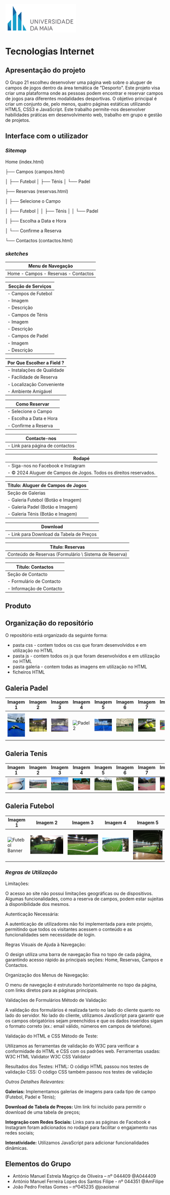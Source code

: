 
![UMAIA|Logo](/galeria/umaia.png)

# **Tecnologias Internet**
## Apresentação do projeto

O Grupo 21 escolheu desenvolver uma página web sobre o aluguer de campos de jogos dentro da área temática de "Desporto". Este projeto visa criar uma plataforma onde as pessoas podem encontrar e reservar campos de jogos para diferentes modalidades desportivas. O objetivo principal é criar um conjunto de, pelo menos, quatro páginas estáticas utilizando HTML5, CSS3 e JavaScript. Este trabalho permite-nos desenvolver habilidades práticas em desenvolvimento web, trabalho em grupo e gestão de projetos.

## Interface com o utilizador
### *Sitemap*
Home (index.html)


├── Campos (campos.html)

│   ├── Futebol
│   ├── Ténis
│   └── Padel


├── Reservas (reservas.html)

│  ├── Selecione o Campo

   │   ├── Futebol
│  │   ├── Ténis
│  │   └── Padel

│  ├── Escolha a Data e Hora

│  └── Confirme a Reserva


└── Contactos (contactos.html)


### *sketches*


|          Menu de Navegação                     |
|-----------------------------------------------------|
| Home - Campos - Reservas - Contactos        |



|          Secção de Serviços                   |
|-----------------------------------------------------|
| - Campos de Futebol                                 |
|   - Imagem                                          |
|   - Descrição                                       |
| - Campos de Ténis                                   |
|   - Imagem                                          |
|   - Descrição                                       |
| - Campos de Padel                                   |
|   - Imagem                                          |
|   - Descrição                                       |

|           Por Que Escolher a Field ?                 |
|-----------------------------------------------------|
| - Instalações de Qualidade                          |
| - Facilidade de Reserva                             |
| - Localização Conveniente                           |
| - Ambiente Amigável                                 |

|           Como Reservar                |
|-----------------------------------------------------|
| - Selecione o Campo                                 |
| - Escolha a Data e Hora                             |
| - Confirme a Reserva                                |

|           Contacte-nos               |
|-----------------------------------------------------|
| - Link para página de contactos                     |

|           Rodapé               |
|-----------------------------------------------------|
| - Siga-nos no Facebook e Instagram                  |
| - &copy; 2024 Aluguer de Campos de Jogos. Todos os direitos reservados. |

Título: Aluguer de Campos de Jogos                  |
|-----------------------------------------------------|
| Seção de Galerias                                   |
| - Galeria Futebol (Botão e Imagem)                  |
| - Galeria Padel (Botão e Imagem)                    |
| - Galeria Ténis (Botão e Imagem)                    |

Download           |
|-----------------------------------------------------|
| - Link para Download da Tabela de Preços            |

Título: Reservas                                    |
|-----------------------------------------------------|
| Conteúdo de Reservas (Formulário \ Sistema de Reserva) |

Título: Contactos                                   |
|-----------------------------------------------------|
| Seção de Contacto                                   |
| - Formulário de Contacto                            |
| - Informação de Contacto                            |

## Produto

## Organização do repositório
O repositório está organizado da seguinte forma:

- pasta css - contem todos os css que foram desenvolvidos e em utilização no HTML
- pasta js - contem todos os js que foram desenvolvidos e em utilização no HTML
- pasta galeria - contem todas as imagens em utilização no HTML
- ficheiros HTML

## Galeria Padel

| Imagem 1 | Imagem 2 | Imagem 3 | Imagem 4 | Imagem 5 | Imagem 6 | Imagem 7 | Imagem 8 | Imagem 9 | Imagem 10 |
| -------- | -------- | -------- | -------- | -------- | -------- | -------- | -------- | -------- | -------- |
| ![Padel Banner](/galeria/padel_banner.jpg) | ![Padel](/galeria/padel.jpg) |![Padel 1](/galeria/padel1.jpg) | ![Padel 2](/galeria/padel2.jpeg) |![Padel 3](/galeria/padel3.jpeg) |![Padel 4](/galeria/padel4.jpg) |![Padel 5](/galeria/padel5.jpg) |![Padel 6](/galeria/padel6.jpeg) |![Padel 7](/galeria/padel7.jpg) |![Padel 8](/galeria/padel8.jpg) |

## Galeria Tenis

| Imagem 1 | Imagem 2 | Imagem 3 | Imagem 4 | Imagem 5 | Imagem 6 | Imagem 7 | Imagem 8 | Imagem 9 | Imagem 10 |
| -------- | -------- | -------- | -------- | -------- | -------- | -------- | -------- | -------- | -------- |
| ![Tenis Banner](/galeria/tenis_banner.jpg) | ![Tenis](/galeria/tenis.jpg) |![Tenis 1](/galeria/tenis1.jpg) | ![Tenis 2](/galeria/tenis2.jpg) |![Tenis 3](/galeria/tenis3.jpeg) |![Tenis 4](/galeria/tenis4.jpg) |![Tenis 5](/galeria/tenis5.jpg) |![Tenis 6](/galeria/tenis6.jpg) |![Tenis 7](/galeria/tenis7.jpg) |![Tenis 8](/galeria/tenis8.jpg) |

## Galeria Futebol

| Imagem 1 | Imagem 2 | Imagem 3 | Imagem 4 | Imagem 5 |
| -------- | -------- | -------- | -------- | -------- |
| ![Futebol Banner](https://www.porto.pt/_next/image?url=https%3A%2F%2Fmedia.porto.pt%2Foriginal_images%2Fmno_campo_jogos_parque_cidade_07.jpg&w=1460&q=85) | ![Futebol](/galeria/courts_1838_1554984559.jpg) |![Futebol 1](/galeria/large_14633358_1199378666775348_6425216611299065351_o.jpg) | ![Futebol 2](/galeria/campaign1.jpg) |![Futebol 3](/galeria/2019-11-07.jpg) |

### *Regras de Utilização*
Limitações:

O acesso ao site não possui limitações geográficas ou de dispositivos.
Algumas funcionalidades, como a reserva de campos, podem estar sujeitas à disponibilidade dos mesmos.

Autenticação Necessária:

A autenticação de utilizadores não foi implementada para este projeto, permitindo que todos os visitantes acessem o conteúdo e as funcionalidades sem necessidade de login.

Regras Visuais de Ajuda à Navegação:

O design utiliza uma barra de navegação fixa no topo de cada página, garantindo acesso rápido às principais seções: Home, Reservas, Campos e Contactos.

Organização dos Menus de Navegação:

O menu de navegação é estruturado horizontalmente no topo da página, com links diretos para as páginas principais.

Validações de Formulários
Método de Validação:

A validação dos formulários é realizada tanto no lado do cliente quanto no lado do servidor. No lado do cliente, utilizamos JavaScript para garantir que os campos obrigatórios sejam preenchidos e que os dados inseridos sigam o formato correto (ex.: email válido, números em campos de telefone).

Validação do HTML e CSS
Método de Teste:

Utilizamos as ferramentas de validação do W3C para verificar a conformidade do HTML e CSS com os padrões web.
Ferramentas usadas:
W3C HTML Validator
W3C CSS Validator

Resultados dos Testes:
HTML: O código HTML passou nos testes de validação 
CSS: O código CSS também passou nos testes de validação

*Outros Detalhes Relevantes:*

**Galerias:** Implementamos galerias de imagens para cada tipo de campo (Futebol, Padel e Ténis);

**Download de Tabela de Preços:** Um link foi incluído para permitir o download de uma tabela de preços;

**Integração com Redes Sociais:** Links para as páginas de Facebook e Instagram foram adicionados no rodapé para facilitar o engajamento nas redes sociais;

**Interatividade:** Utilizamos JavaScript para adicionar funcionalidades dinâmicas.

## Elementos do Grupo
- António Manuel Estrela Magriço de Oliveira – nº 044409 @A044409
- António Manuel Ferreira Lopes dos Santos Filipe - nº 044351 @AmFilipe
- João Pedro Freitas Gomes – nº045235 @joaoismai
